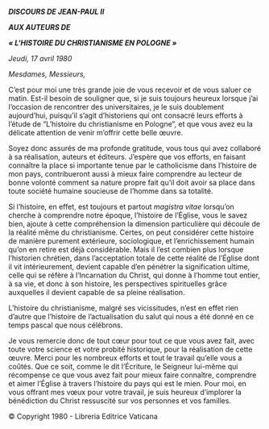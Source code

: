 ***DISCOURS DE JEAN-PAUL II***

***AUX AUTEURS DE***

***« *L'HISTOIRE DU CHRISTIANISME EN POLOGNE* »***

*Jeudi, 17 avril 1980*

*Mesdames, Messieurs,*

C’est pour moi une très grande joie de vous recevoir et de vous saluer ce matin. Est-il besoin de souligner que, si je suis toujours heureux lorsque j’ai l’occasion de rencontrer des universitaires, je le suis doublement aujourd’hui, puisqu’il s’agit d’historiens qui ont consacré leurs efforts à l’étude de “L’histoire du christianisme en Pologne”, et que vous avez eu la délicate attention de venir m’offrir cette belle œuvre.

Soyez donc assurés de ma profonde gratitude, vous tous qui avez collaboré à sa réalisation, auteurs et éditeurs. J’espère que vos efforts, en faisant connaître la place si importante tenue par le catholicisme dans l’histoire de mon pays, contribueront aussi à mieux faire comprendre au lecteur de bonne volonté comment sa nature propre fait qu’il doit avoir sa place dans toute société humaine soucieuse de l’homme dans sa totalité.

Si l’histoire, en effet, est toujours et partout *magistra vitae* lorsqu’on cherche à comprendre notre époque, l’histoire de l’Église, vous le savez bien, ajoute à cette compréhension la dimension particulière qui découle de la réalité même du christianisme. Certes, on peut considérer cette histoire de manière purement extérieure, sociologique, et l’enrichissement humain qu’on en retire est déjà considérable. Mais il l’est combien plus lorsque l’historien chrétien, dans l’acceptation totale de cette réalité de l’Église dont il vit intérieurement, devient capable d’en pénétrer la signification ultime, celle qui se réfère à l’Incarnation du Christ, qui donne à l’homme tout entier, à sa vie, et donc à son histoire, les perspectives spirituelles grâce auxquelles il devient capable de sa pleine réalisation.

L’histoire du christianisme, malgré ses vicissitudes, n’est en effet rien d’autre que l’histoire de l’actualisation du salut qui nous a été donné en ce temps pascal que nous célébrons.

Je vous remercie donc de tout cœur pour tout ce que vous avez fait, avec toute votre science et votre probité historique, pour la réalisation de cette œuvre. Merci pour les nombreux efforts et tout le travail qu’elle vous a coûtés. Que ce soit, comme le dit l’Écriture, le Seigneur lui-même qui récompense ce que vous avez fait pour mieux faire connaître, comprendre et aimer l’Église à travers l’histoire du pays qui est le mien. Pour moi, en vous offrant mes vœux pour votre travail, je suis heureux d’implorer la bénédiction du Christ ressuscité sur vos personnes et vos familles.

© Copyright 1980 - Libreria Editrice Vaticana